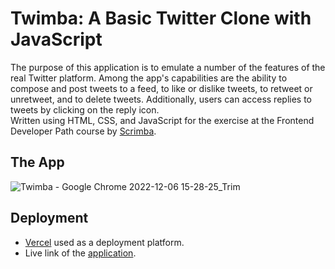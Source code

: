 # Twimba: A Basic Twitter Clone with JavaScript

The purpose of this application is to emulate a number of the features of the real Twitter platform. Among the app's capabilities are the ability to compose and post tweets to a feed, to like or dislike tweets, to retweet or unretweet, and to delete tweets. Additionally, users can access replies to tweets by clicking on the reply icon.
</br>
Written using HTML, CSS, and JavaScript for the exercise at the Frontend Developer Path course by [Scrimba](https://scrimba.com/). 


## The App
![Twimba - Google Chrome 2022-12-06 15-28-25_Trim](https://user-images.githubusercontent.com/63050857/205913380-0273a6e1-e28c-448d-bb11-9c9cc986dbdf.gif)


## Deployment

* [Vercel](https://vercel.com/dashboard) used as a deployment platform. </br>
* Live link of the [application](https://twitter-clone-with-js-r6l2.vercel.app/).


